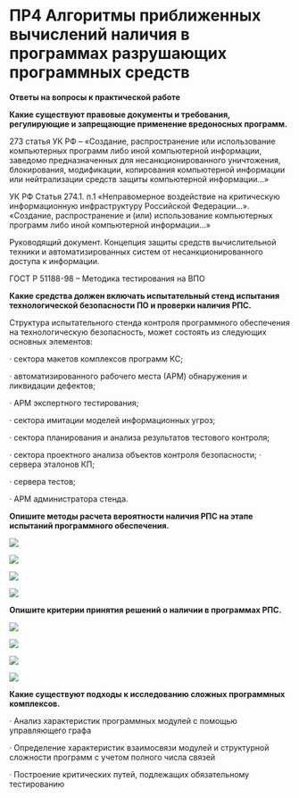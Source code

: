 # ПР4 Алгоритмы приближенных вычислений наличия в программах разрушающих программных средств

**Ответы на вопросы к практической работе** 

**Какие существуют правовые документы и требования, регулирующие и запрещающие применение вредоносных программ.**

273 статья УК РФ – «Создание, распространение или использование компьютерных программ либо иной компьютерной информации, заведомо предназначенных для несанкционированного уничтожения, блокирования, модификации, копирования компьютерной информации или нейтрализации средств защиты компьютерной информации…»

УК РФ Статья 274.1. п.1 «Неправомерное воздействие на критическую информационную инфраструктуру Российской Федерации…». «Создание, распространение и \(или\) использование компьютерных программ либо иной компьютерной информации…»

Руководящий документ. Концепция защиты средств вычислительной техники и автоматизированных систем от несанкционированного доступа к информации.

ГОСТ Р 51188-98 – Методика тестирования на ВПО

**Какие средства должен включать испытательный стенд испытания технологической безопасности ПО и проверки наличия РПС.**

Структура испытательного стенда контроля программного обеспечения на технологическую безопасность, может состоять из следующих основных элементов:

· сектора макетов комплексов программ КС;

· автоматизированного рабочего места \(АРМ\) обнаружения и ликвидации дефектов;

· АРМ экспертного тестирования;

· сектора имитации моделей информационных угроз;

· сектора планирования и анализа результатов тестового контроля;

· сектора проектного анализа объектов контроля безопасности; · сервера эталонов КП;

· сервера тестов;

· АРМ администратора стенда.

**Опишите методы расчета вероятности наличия РПС на этапе испытаний программного обеспечения.**

![](../../.gitbook/assets/image%20%2834%29.png)

![](../../.gitbook/assets/image%20%2812%29.png)

![](../../.gitbook/assets/image%20%2814%29.png)

![](../../.gitbook/assets/image%20%282%29.png)

**Опишите критерии принятия решений о наличии в программах РПС.**

![](../../.gitbook/assets/image%20%2810%29.png)

![](../../.gitbook/assets/image%20%2825%29.png)

![](../../.gitbook/assets/image%20%2820%29.png)

![](../../.gitbook/assets/image%20%289%29.png)

**Какие существуют подходы к исследованию сложных программных комплексов.**

·        Анализ характеристик программных модулей с помощью управляющего графа

·        Определение характеристик взаимосвязи модулей и структурной сложности программ с учетом полного числа связей

·        Построение критических путей, подлежащих обязательному тестированию

